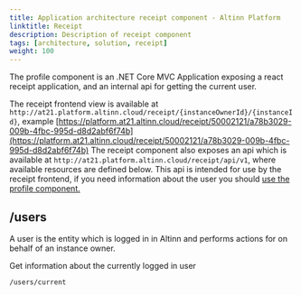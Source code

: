 ```yaml
---
title: Application architecture receipt component - Altinn Platform
linktitle: Receipt
description: Description of receipt component
tags: [architecture, solution, receipt]
weight: 100
---
```


The profile component is an .NET Core MVC Application exposing a react receipt application, and an internal api for getting the current user.

The receipt frontend view is available at `http://at21.platform.altinn.cloud/receipt/{instanceOwnerId}/{instanceId}`,
example [https://platform.at21.altinn.cloud/receipt/50002121/a78b3029-009b-4fbc-995d-d8d2abf6f74b](https://platform.at21.altinn.cloud/receipt/50002121/a78b3029-009b-4fbc-995d-d8d2abf6f74b)
The receipt component also exposes an api which is available at `http://at21.platform.altinn.cloud/receipt/api/v1`, where available resources are defined below. This api is intended for
use by the receipt frontend, if you need information about the user you should [use the profile component.](/architecture/application/altinn-platform/profile)

## /users
A user is the entity which is logged in in Altinn and performs actions for on behalf of an instance owner.

Get information about the currently logged in user

```http
/users/current
```
